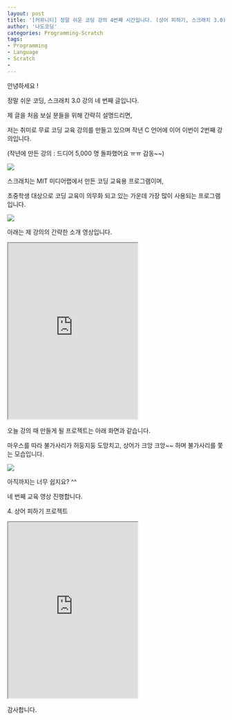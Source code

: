 ```yaml
---
layout: post
title: '[커뮤니티] 정말 쉬운 코딩 강의 4번째 시간입니다. (상어 피하기, 스크래치 3.0)'
author: '나도코딩'
categories: Programming-Scratch
tags:
- Programming
- Language
- Scratch
-
---
```



<script> location.href='https://cafe.naver.com/develoid/854105' ; </script>

<p>안녕하세요 !</p>
<p>정말 쉬운 코딩, 스크래치 3.0 강의 네 번째 글입니다.</p>
<p>제 글을 처음 보실 분들을 위해 간략히 설명드리면,&nbsp;</p>
<p>저는 취미로 무료 코딩 교육 강의를 만들고 있으며 작년 C 언어에 이어 이번이 2번째 강의입니다.&nbsp;</p>
<p>(작년에 만든 강의 : 드디어 5,000 명 돌파했어요 ㅠㅠ 감동~~)</p>
<p><img src="https://cafeptthumb-phinf.pstatic.net/MjAxOTAyMjVfMTY2/MDAxNTUxMDYwNTAzMzMx.Tv1L3np8912HbBFQFMWjkW-qU4ttG2NzLwZ6fJ9Wn-8g.WlJaOz2qOpQ8O_NMk7lY4zPC6qS20NSbOecfitsRQtQg.PNG.nadocoding/5000.png?type=w740"></p>
<p>스크래치는 MIT 미디어랩에서 만든 코딩 교육용 프로그램이며,</p>
<p>초중학생 대상으로 코딩 교육이 의무화 되고 있는 가운데 가장 많이 사용되는 프로그램입니다.</p>
<p><img src="https://cafeptthumb-phinf.pstatic.net/MjAxOTAyMjVfMTU5/MDAxNTUxMDYwNjUxMTEx.v1e8mfQprbNJCJdXmk6yt3aV7NWVdk3cqt0Lmgbi6bog.DOHPEZm8kjoJ-3qfGBWN6Xsl-W868P1_vEBG8mN9DqYg.PNG.nadocoding/6.png?type=w740"></p>
<p>아래는 제 강의의 간략한 소개 영상입니다.</p>
<p><iframe src="https://www.youtube.com/embed/xN8O_mhR-7Y?wmode=opaque"  height="407px" frame scrolling="no" allowfullscreen="allowfullscreen"></iframe></p>
<p>오늘 강의 때 만들게 될 프로젝트는 아래 화면과 같습니다.</p>
<p>마우스를 따라 불가사리가 허둥지둥 도망치고, 상어가 크앙 크앙~~ 하며 불가사리를 쫓는 모습입니다.</p>
<p><img src="https://cafeptthumb-phinf.pstatic.net/MjAxOTAyMjVfOTkg/MDAxNTUxMDYwNjc5NDM0.9MtIHjhJUf4sqVumxvw5_mtsVikYhPGjRsGrYXZ1bGsg.LPRbjNz5K77ARf852q6vPYrwyMJt_XWNzUyjAo9ddIsg.GIF.nadocoding/%EC%83%81%EC%96%B4%ED%94%BC%ED%95%98%EA%B8%B0.gif?type=w740"></p>
<p>아직까지는 너무 쉽지요? ^^</p>
<p>네 번째 교육 영상 진행합니다.</p>
<p>4. 상어 피하기 프로젝트</p>
<p><iframe src="https://www.youtube.com/embed/_IPilAXAknM?wmode=opaque"  height="407px" frame scrolling="no" allowfullscreen="allowfullscreen"></iframe></p>
<p>감사합니다.</p>
